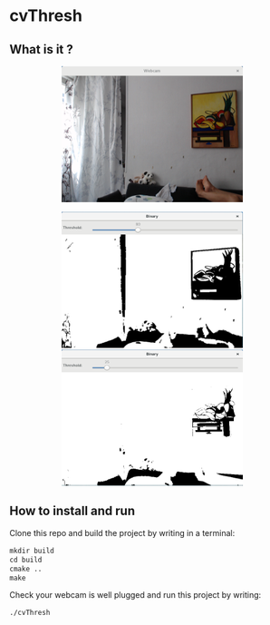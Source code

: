 # cvThresh

## What is it ?

<p align="center">
    <img src="img/Webcam.png" alt="Webcam" width="320" height="240" />
</p>

<p align="center">
    <img src="img/Thresh_80.png" alt="Threshold at 80" width="320" height="240" />
    <img src="img/Thresh_25.png" alt="Threshold at 25" width="320" height="240" />
</p>

## How to install and run

Clone this repo and build the project by writing in a terminal:

```
mkdir build
cd build
cmake ..
make
```

Check your webcam is well plugged and run this project by writing:

```
./cvThresh
```
